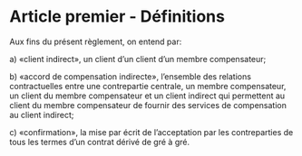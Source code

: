 # Article premier - Définitions


Aux fins du présent règlement, on entend par:

a) «client indirect», un client d’un client d’un membre compensateur;

b) «accord de compensation indirecte», l’ensemble des relations contractuelles entre une contrepartie centrale, un membre compensateur, un client du membre compensateur et un client indirect qui permettent au client du membre compensateur de fournir des services de compensation au client indirect;

c) «confirmation», la mise par écrit de l’acceptation par les contreparties de tous les termes d’un contrat dérivé de gré à gré.
